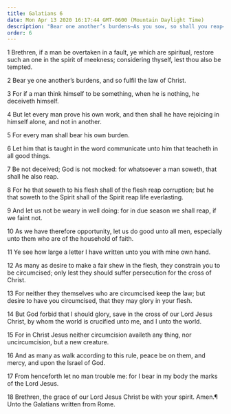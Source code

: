 ```yaml
---
title: Galatians 6
date: Mon Apr 13 2020 16:17:44 GMT-0600 (Mountain Daylight Time)
description: "Bear one another’s burdens—As you sow, so shall you reap—Be not weary in well-doing."
order: 6
---
```


1 Brethren, if a man be overtaken in a fault, ye which are spiritual, restore such an one in the spirit of meekness; considering thyself, lest thou also be tempted.

2 Bear ye one another’s burdens, and so fulfil the law of Christ.

3 For if a man think himself to be something, when he is nothing, he deceiveth himself.

4 But let every man prove his own work, and then shall he have rejoicing in himself alone, and not in another.

5 For every man shall bear his own burden.

6 Let him that is taught in the word communicate unto him that teacheth in all good things.

7 Be not deceived; God is not mocked: for whatsoever a man soweth, that shall he also reap.

8 For he that soweth to his flesh shall of the flesh reap corruption; but he that soweth to the Spirit shall of the Spirit reap life everlasting.

9 And let us not be weary in well doing: for in due season we shall reap, if we faint not.

10 As we have therefore opportunity, let us do good unto all men, especially unto them who are of the household of faith.

11 Ye see how large a letter I have written unto you with mine own hand.

12 As many as desire to make a fair shew in the flesh, they constrain you to be circumcised; only lest they should suffer persecution for the cross of Christ.

13 For neither they themselves who are circumcised keep the law; but desire to have you circumcised, that they may glory in your flesh.

14 But God forbid that I should glory, save in the cross of our Lord Jesus Christ, by whom the world is crucified unto me, and I unto the world.

15 For in Christ Jesus neither circumcision availeth any thing, nor uncircumcision, but a new creature.

16 And as many as walk according to this rule, peace be on them, and mercy, and upon the Israel of God.

17 From henceforth let no man trouble me: for I bear in my body the marks of the Lord Jesus.

18 Brethren, the grace of our Lord Jesus Christ be with your spirit. Amen.¶ Unto the Galatians written from Rome.
